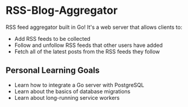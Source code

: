 # RSS-Blog-Aggregator

RSS feed aggregator built in Go! It's a web server that allows clients to:

- Add RSS feeds to be collected
- Follow and unfollow RSS feeds that other users have added
- Fetch all of the latest posts from the RSS feeds they follow

## Personal Learning Goals

- Learn how to integrate a Go server with PostgreSQL
- Learn about the basics of database migrations
- Learn about long-running service workers
